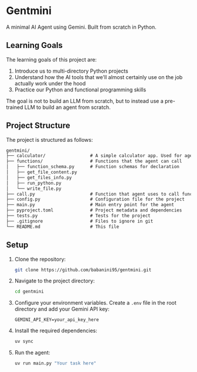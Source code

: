 # Gentmini

A minimal AI Agent using Gemini. Built from scratch in Python.

## Learning Goals

The learning goals of this project are:

1. Introduce us to multi-directory Python projects
2. Understand how the AI tools that we'll almost certainly use on the job actually work under the hood
3. Practice our Python and functional programming skills

The goal is not to build an LLM from scratch, but to instead use a pre-trained LLM to build an agent from scratch.

## Project Structure

The project is structured as follows:

```md
gentmini/
├── calculator/                 # A simple calculator app. Used for agent's working directory
├── functions/                  # Functions that the agent can call
│   ├── function_schema.py      # Function schemas for declaration
│   ├── get_file_content.py     
│   ├── get_files_info.py
│   ├── run_python.py
│   └── write_file.py         
├── call.py                     # Function that agent uses to call functions
├── config.py                   # Configuration file for the project
├── main.py                     # Main entry point for the agent
├── pyproject.toml              # Project metadata and dependencies
├── tests.py                    # Tests for the project
├── .gitignore                  # Files to ignore in git
└── README.md                   # This file
```

## Setup

1. Clone the repository:

   ```bash
   git clone https://github.com/babanini95/gentmini.git
   ```

2. Navigate to the project directory:

   ```bash
   cd gentmini
   ```

3. Configure your environment variables. Create a `.env` file in the root directory and add your Gemini API key:

   ```env
   GEMINI_API_KEY=your_api_key_here
   ```

4. Install the required dependencies:

   ```bash
   uv sync
   ```

5. Run the agent:

   ```bash
   uv run main.py "Your task here"
   ```
